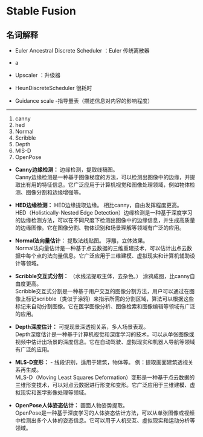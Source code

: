 # Stable Fusion 
## 名词解释
* Euler Ancestral Discrete Scheduler  ：Euler 传统离散器
* a
* Upscaler ：升级器
* HeunDiscreteScheduler 很耗时

* Guidance scale -指导量表（描述信息对内容的影响程度）
---
1. canny 
2. hed 
3. Normal 
4. Scribble 
5. Depth 
6. MlS-D   
7. OpenPose

* **Canny边缘检测：** 边缘检测，提取线稿图。 
<br> Canny边缘检测是一种基于图像梯度的方法，可以检测出图像中的边缘，并提取出有用的特征信息。它广泛应用于计算机视觉和图像处理领域，例如物体检测、图像分割和边缘增强等。
* **HED边缘检测：**  HED边缘提取边缘。 相比canny，自由发挥程度更高。
<br> HED（Holistically-Nested Edge Detection）边缘检测是一种基于深度学习的边缘检测方法，可以在不同尺度下检测出图像中的边缘信息，并生成高质量的边缘图像。它在图像分割、物体识别和场景理解等领域有广泛的应用。
* **Normal法向量估计：** 提取法线贴图。 浮雕，立体效果。
<br> Normal法向量估计是一种基于点云数据的三维重建技术，可以估计出点云数据中每个点的法向量信息。它广泛应用于三维建模、虚拟现实和计算机辅助设计等领域。

* **Scribble交互式分割：** （水线法提取主体，去杂色。）  涂鸦成图，比canny自由度更高。
<br> Scribble交互式分割是一种基于用户交互的图像分割方法，用户可以通过在图像上标记scribble（类似于涂鸦）来指示所需的分割区域，算法可以根据这些标记来自动分割图像。它在医学图像分析、图像检索和图像编辑等领域有广泛的应用。
* **Depth深度估计：** 可提现景深透视关系，多人场景表现。 <br>Depth深度估计是一种基于计算机视觉和深度学习的技术，可以从单张图像或视频中估计出场景的深度信息。它在自动驾驶、虚拟现实和机器人导航等领域有广泛的应用。
* **MLS-D变形：** - 线段识别，适用于建筑，物体等。 例：提取画面建筑透视关系再生成。
<br> MLS-D（Moving Least Squares Deformation）变形是一种基于点云数据的三维形变技术，可以对点云数据进行形变和变形。它广泛应用于三维建模、虚拟现实和医学影像处理等领域。

* **OpenPose人体姿态估计：** 画面人物姿势提取。 <br> OpenPose是一种基于深度学习的人体姿态估计方法，可以从单张图像或视频中检测出多个人体的姿态信息。它可以用于人机交互、虚拟现实和运动分析等领域。

